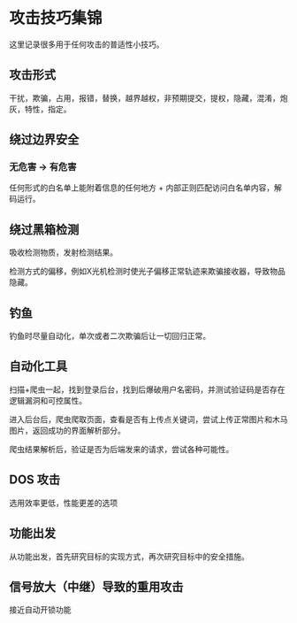 # 攻击技巧集锦

这里记录很多用于任何攻击的普适性小技巧。

## 攻击形式

干扰，欺骗，占用，报错，替换，越界越权，非预期提交，提权，隐藏，混淆，炮灰，特性，指定。

## 绕过边界安全

### 无危害 -> 有危害

任何形式的白名单上能附着信息的任何地方 + 内部正则匹配访问白名单内容，解码运行。

## 绕过黑箱检测

吸收检测物质，发射检测结果。

检测方式的偏移，例如X光机检测时使光子偏移正常轨迹来欺骗接收器，导致物品隐藏。

## 钓鱼

钓鱼时尽量自动化，单次或者二次欺骗后让一切回归正常。

## 自动化工具

扫描+爬虫一起，找到登录后台，找到后爆破用户名密码，并测试验证码是否存在逻辑漏洞和可控属性。

进入后台后，爬虫爬取页面，查看是否有上传点关键词，尝试上传正常图片和木马图片，返回成功的界面解析部分。

爬虫结果解析后，验证是否为后端发来的请求，尝试各种可能性。

## DOS 攻击

选用效率更低，性能更差的选项

## 功能出发

从功能出发，首先研究目标的实现方式，再次研究目标中的安全措施。

## 信号放大（中继）导致的重用攻击

接近自动开锁功能

